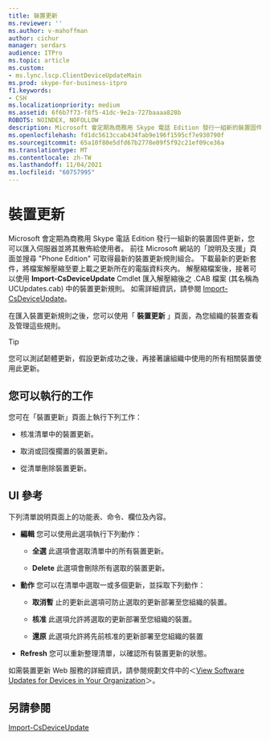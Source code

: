 ```yaml
---
title: 裝置更新
ms.reviewer: ''
ms.author: v-mahoffman
author: cichur
manager: serdars
audience: ITPro
ms.topic: article
ms.custom:
- ms.lync.lscp.ClientDeviceUpdateMain
ms.prod: skype-for-business-itpro
f1.keywords:
- CSH
ms.localizationpriority: medium
ms.assetid: 6f6b7f73-f8f5-41dc-9e2a-727baaaa828b
ROBOTS: NOINDEX, NOFOLLOW
description: Microsoft 會定期為商務用 Skype 電話 Edition 發行一組新的裝置固件更新，您可以匯入伺服器並將其散佈給使用者。 您可以移至 Microsoft 網站上的 [說明與支援] 頁面，並搜尋 forPhone Edition，以取得最新的裝置更新規則集合。下載最新的更新套件，並將檔案解壓縮至要上傳更新的電腦資料夾。 解壓縮檔案後，接著可以使用 Import-CsDeviceUpdate Cmdlet 匯入解壓縮後之 .CAB 檔案 (其名稱為 UCUpdates.cab) 中的裝置更新規則。 如需詳細資訊，請參閱 Import-CsDeviceUpdate。
ms.openlocfilehash: fd1dc5613ccab434fab9e196f1595cf7e930790f
ms.sourcegitcommit: 65a10f80e5dfd67b2778e09f5f92c21ef09ce36a
ms.translationtype: MT
ms.contentlocale: zh-TW
ms.lasthandoff: 11/04/2021
ms.locfileid: "60757995"
---
```

# <a name="device-update"></a>裝置更新

Microsoft 會定期為商務用 Skype 電話 Edition 發行一組新的裝置固件更新，您可以匯入伺服器並將其散佈給使用者。 前往 Microsoft 網站的「說明及支援」頁面並搜尋 "Phone Edition" 可取得最新的裝置更新規則組合。 下載最新的更新套件，將檔案解壓縮至要上載之更新所在的電腦資料夾內。 解壓縮檔案後，接著可以使用 **Import-CsDeviceUpdate** Cmdlet 匯入解壓縮後之 .CAB 檔案 (其名稱為 UCUpdates.cab) 中的裝置更新規則。 如需詳細資訊，請參閱 [Import-CsDeviceUpdate](/powershell/module/skype/import-csdeviceupdate?view=skype-ps)。

在匯入裝置更新規則之後，您可以使用「 **裝置更新** 」頁面，為您組織的裝置查看及管理這些規則。

> [!TIP]
> 您可以測試韌體更新，假設更新成功之後，再接著讓組織中使用的所有相關裝置使用此更新。

## <a name="tasks-you-can-perform"></a>您可以執行的工作

您可在「裝置更新」頁面上執行下列工作：

- 核准清單中的裝置更新。

- 取消或回復擱置的裝置更新。

- 從清單刪除裝置更新。

## <a name="ui-reference"></a>UI 參考

下列清單說明頁面上的功能表、命令、欄位及內容。

- **編輯** 您可以使用此選項執行下列動作：

  - **全選** 此選項會選取清單中的所有裝置更新。

  - **Delete** 此選項會刪除所有選取的裝置更新。

- **動作** 您可以在清單中選取一或多個更新，並採取下列動作：

  - **取消暫** 止的更新此選項可防止選取的更新部署至您組織的裝置。

  - **核准** 此選項允許將選取的更新部署至您組織的裝置。

  - **還原** 此選項允許將先前核准的更新部署至您組織的裝置

- **Refresh** 您可以重新整理清單，以確認所有裝置更新的狀態。

如需裝置更新 Web 服務的詳細資訊，請參閱規劃文件中的＜[View Software Updates for Devices in Your Organization](/previous-versions/office/lync-server-2013/lync-server-2013-view-software-updates-for-devices-in-your-organization)＞。
## <a name="see-also"></a>另請參閱

[Import-CsDeviceUpdate](/powershell/module/skype/import-csdeviceupdate?view=skype-ps)